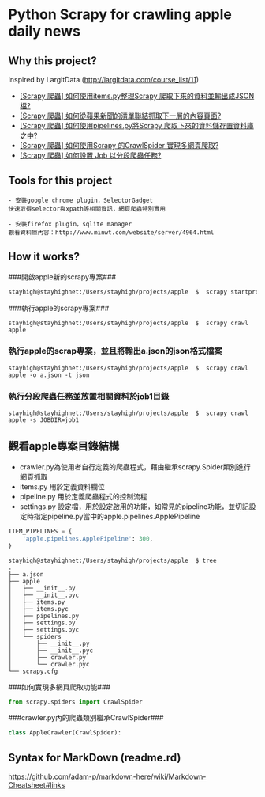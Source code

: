 Python Scrapy for crawling apple daily news
=============================================

Why this project?
--------------------

Inspired by LargitData (http://largitdata.com/course_list/11)

- [[Scrapy 爬蟲] 如何使用items.py整理Scrapy 爬取下來的資料並輸出成JSON檔?](https://www.youtube.com/watch?v=w4PPlkJFzCo)
- [[Scrapy 爬蟲] 如何從蘋果新聞的清單聯結抓取下一層的內容頁面?](https://www.youtube.com/watch?v=Me9SpR0SE08)
- [[Scrapy 爬蟲] 如何使用pipelines.py將Scrapy 爬取下來的資料儲存置資料庫之中?](https://www.youtube.com/watch?v=Xq4yRuePSdk)
- [[Scrapy 爬蟲] 如何使用Scrapy 的CrawlSpider 實現多網頁爬取?](https://www.youtube.com/watch?v=KSA12AKDr_o)
- [[Scrapy 爬蟲] 如何設置 Job 以分段爬蟲任務?](https://www.youtube.com/watch?v=2xjAArPnOH8)

Tools for this project
---------------------------

~~~
- 安裝google chrome plugin，SelectorGadget
快速取得selector與xpath等相關資訊，網頁爬蟲特別實用

- 安裝firefox plugin，sqlite manager
觀看資料庫內容：http://www.minwt.com/website/server/4964.html
~~~

How it works?
---------------------------

###開啟apple新的scrapy專案###
~~~bash
stayhigh@stayhighnet:/Users/stayhigh/projects/apple  $  scrapy startproject apple
~~~

###執行apple的scrapy專案###

~~~shell
stayhigh@stayhighnet:/Users/stayhigh/projects/apple  $  scrapy crawl apple
~~~

### 執行apple的scrap專案，並且將輸出a.json的json格式檔案 ###

~~~shell
stayhigh@stayhighnet:/Users/stayhigh/projects/apple  $  scrapy crawl apple -o a.json -t json
~~~

### 執行分段爬蟲任務並放置相關資料於job1目錄 ###

~~~shell
stayhigh@stayhighnet:/Users/stayhigh/projects/apple  $  scrapy crawl apple -s JOBDIR=job1
~~~

觀看apple專案目錄結構
-----------------------

- crawler.py為使用者自行定義的爬蟲程式，藉由繼承scrapy.Spider類別進行網頁抓取
- items.py 用於定義資料欄位
- pipeline.py 用於定義爬蟲程式的控制流程
- settings.py 設定檔，用於設定啟用的功能，如常見的pipeline功能，並切記設定時指定pipeline.py當中的apple.pipelines.ApplePipeline

~~~python
ITEM_PIPELINES = {
    'apple.pipelines.ApplePipeline': 300,
}
~~~

~~~shell
stayhigh@stayhighnet:/Users/stayhigh/projects/apple  $ tree
.
├── a.json
├── apple
│   ├── __init__.py
│   ├── __init__.pyc
│   ├── items.py
│   ├── items.pyc
│   ├── pipelines.py
│   ├── settings.py
│   ├── settings.pyc
│   └── spiders
│       ├── __init__.py
│       ├── __init__.pyc
│       ├── crawler.py
│       └── crawler.pyc
└── scrapy.cfg
~~~

###如何實現多網頁爬取功能###
~~~python
from scrapy.spiders import CrawlSpider
~~~
###crawler.py內的爬蟲類別繼承CrawlSpider###
~~~python
class AppleCrawler(CrawlSpider):
~~~

Syntax for MarkDown (readme.rd)
------------------------------

https://github.com/adam-p/markdown-here/wiki/Markdown-Cheatsheet#links
